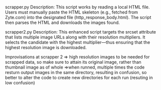 scrapper.py
Description:
This script works by reading a local HTML file. Users must manually paste the HTML skeleton (e.g., fetched from Zyte.com) into the designated file (http_response_body.html). The script then parses the HTML and downloads the images found.

scrapper2.py
Description:
This enhanced script targets the srcset attribute that lists multiple image URLs along with their resolution multipliers. It selects the candidate with the highest multiplier—thus ensuring that the highest resolution image is downloaded.

Improvisations at scrapper 2 
=> high resolution images to be needed for scrapped data, so make sure to attain its original image, rather than thumbnail image as of whole 
=>when runned, multiple times the code resturn output images in the same directory, resulting in confusion, so better to alter the code to create new directories for each run (resuting in low confusion)
